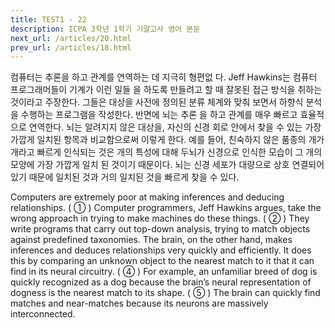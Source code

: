 ```yaml
---
title: TEST1 - 22
description: ICPA 3학년 1학기 기말고사 영어 본문
next_url: /articles/20.html
prev_url: /articles/18.html
---
```


컴퓨터는 추론을 하고 관계를 연역하는 데 지극히 형편없 다. Jeff Hawkins는 컴퓨터 프로그래머들이 기계가 이런 일들 을 하도록 만들려고 할 때 잘못된 접근 방식을 취하는 것이라고 주장한다. 그들은 대상을 사전에 정의된 분류 체계와 맞춰 보면서 하향식 분석을 수행하는 프로그램을 작성한다. 반면에 뇌는 추론 을 하고 관계를 매우 빠르고 효율적으로 연역한다. 뇌는 알려지지 않은 대상을, 자신의 신경 회로 안에서 찾을 수 있는 가장 가깝게 일치된 항목과 비교함으로써 이렇게 한다. 예를 들어, 친숙하지 않은 품종의 개가 개라고 빠르게 인식되는 것은 개의 특성에 대해 두뇌가 신경으로 인식한 모습이 그 개의 모양에 가장 가깝게 일치 된 것이기 때문이다. 뇌는 신경 세포가 대량으로 상호 연결되어 있기 때문에 일치된 것과 거의 일치된 것을 빠르게 찾을 수 있다.

Computers are extremely poor at making inferences and deducing relationships. ( ① ) Computer programmers, Jeff Hawkins argues, take the wrong approach in trying to make machines do these things. ( ② ) They write programs that carry out top-down analysis, trying to match objects against predefined taxonomies. The brain, on the other hand, makes inferences and deduces relationships very quickly and efficiently. It does this by comparing an unknown object to the nearest match to it that it can find in its neural circuitry. ( ④ ) For example, an unfamiliar breed of dog is quickly recognized as a dog because the brain’s neural representation of dogness is the nearest match to its shape. ( ⑤ ) The brain can quickly find matches and near-matches because its neurons are massively interconnected.
